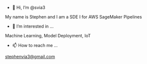 - 👋 Hi, I’m @svia3

My name is Stephen and I am a SDE I for AWS SageMaker Pipelines

- 👀 I’m interested in ...

Machine Learning, Model Deployment, IoT

- 📫 How to reach me ...

stephenvia3@gmail.com

<!---
svia3/svia3 is a ✨ special ✨ repository because its `README.md` (this file) appears on your GitHub profile.
You can click the Preview link to take a look at your changes.
--->
